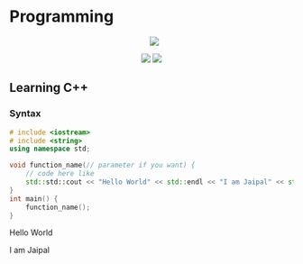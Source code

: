 # Programming

<p align="center"> 
 <a href="https://github-readme-stats-eight-theta.vercel.app/api/top-langs/?username=BhJaipal&layout=compact&langs_count=16&theme=dark&background=black"> 
    <img src="https://github-readme-stats-eight-theta.vercel.app/api/top-langs/?username=BhJaipal&layout=compact&langs_count=16&background=black&theme=dark" style="margin-left:10px"/> 
  </a> 
</p>

<p align="center">
    <img src="https://img.shields.io/github/last-commit/BhJaipal?tab=repository/Programming">
        <img src="https://img.shields.io/github/contributors/BhJaipal?tab=repository/Programming">
        </p>

## Learning C++

### Syntax
```cpp
# include <iostream>
# include <string>
using namespace std;

void function_name(// parameter if you want) {
    // code here like
    std::std::cout << "Hello World" << std::endl << "I am Jaipal" << std::endl;
}
int main() {
    function_name();
}
```

Hello World

I am Jaipal
